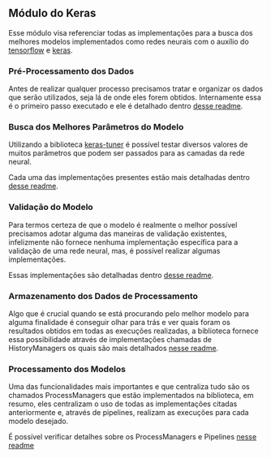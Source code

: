 ## Módulo do Keras

Esse módulo visa referenciar todas as implementações para a busca dos melhores modelos implementados 
como redes neurais com o auxílio do [tensorflow](https://www.tensorflow.org/api_docs/python/tf) e [keras](https://keras.io/api/).

### Pré-Processamento dos Dados

Antes de realizar qualquer processo precisamos tratar e organizar os dados que serão utilizados,
seja lá de onde eles forem obtidos. Internamente essa é o primeiro passo executado e ele é detalhado
dentro [desse readme](https://github.com/nikolasluiz123/MLModelTuner/blob/master/wrappers/common/data_pre_processor/README.md).

### Busca dos Melhores Parâmetros do Modelo

Utilizando a biblioteca [keras-tuner](https://keras.io/keras_tuner/) é possível testar diversos valores
de muitos parâmetros que podem ser passados para as camadas da rede neural.

Cada uma das implementações presentes estão mais detalhadas dentro [desse readme](https://github.com/nikolasluiz123/MLModelTuner/blob/master/wrappers/keras/hyper_params_search/README.md).

### Validação do Modelo

Para termos certeza de que o modelo é realmente o melhor possível precisamos adotar alguma das
maneiras de validação existentes, infelizmente não fornece nenhuma implementação específica para
a validação de uma rede neural, mas, é possível realizar algumas implementações.

Essas implementações são detalhadas dentro [desse readme](https://github.com/nikolasluiz123/MLModelTuner/blob/master/wrappers/keras/validator/README.md).

### Armazenamento dos Dados de Processamento

Algo que é crucial quando se está procurando pelo melhor modelo para alguma finalidade é conseguir
olhar para trás e ver quais foram os resultados obtidos em todas as execuções realizadas, a biblioteca
fornece essa possibilidade através de implementações chamadas de HistoryManagers os quais são
mais detalhados [nesse readme](https://github.com/nikolasluiz123/MLModelTuner/blob/master/wrappers/keras/history_manager/README.md).

### Processamento dos Modelos

Uma das funcionalidades mais importantes e que centraliza tudo são os chamados ProcessManagers
que estão implementados na biblioteca, em resumo, eles centralizam o uso de todas as implementações
citadas anteriormente e, através de pipelines, realizam as execuções para cada modelo desejado.

É possível verificar detalhes sobre os ProcessManagers e Pipelines [nesse readme](https://github.com/nikolasluiz123/MLModelTuner/blob/master/wrappers/keras/process_manager/README.md)
